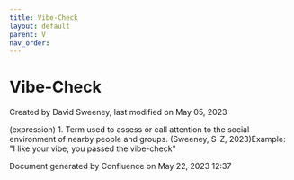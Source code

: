 ```yaml
---
title: Vibe-Check
layout: default
parent: V
nav_order:
---
```


# Vibe-Check

Created by  David Sweeney, last modified on May 05, 2023

(expression) 1. Term used to assess or call attention to the social environment of nearby people and groups. (Sweeney, S-Z, 2023)Example: &quot;I like your vibe, you passed the vibe-check&quot;

Document generated by Confluence on May 22, 2023 12:37


